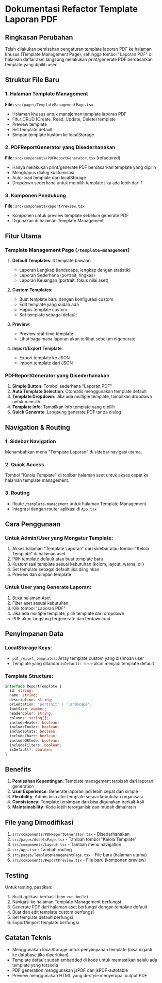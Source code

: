 # Dokumentasi Refactor Template Laporan PDF

## Ringkasan Perubahan

Telah dilakukan pemisahan pengaturan template laporan PDF ke halaman khusus (Template Management Page), sehingga tombol "Laporan PDF" di halaman daftar aset langsung melakukan print/generate PDF berdasarkan template yang dipilih user.

## Struktur File Baru

### 1. Halaman Template Management
**File:** `src/pages/TemplateManagementPage.tsx`
- Halaman khusus untuk manajemen template laporan PDF
- Fitur CRUD (Create, Read, Update, Delete) template
- Preview template
- Set template default
- Simpan template kustom ke localStorage

### 2. PDFReportGenerator yang Disederhanakan
**File:** `src/components/PDFReportGenerator.tsx` (refactored)
- Hanya melakukan print/generate PDF berdasarkan template yang dipilih
- Menghapus dialog kustomisasi
- Auto-load template dari localStorage
- Dropdown sederhana untuk memilih template jika ada lebih dari 1

### 3. Komponen Pendukung
**File:** `src/components/ReportPreview.tsx`
- Komponen untuk preview template sebelum generate PDF
- Digunakan di halaman Template Management

## Fitur Utama

### Template Management Page (`/template-management`)
1. **Default Templates**: 3 template bawaan
   - Laporan Lengkap (landscape, lengkap dengan statistik)
   - Laporan Sederhana (portrait, ringkas)
   - Laporan Keuangan (portrait, fokus nilai aset)

2. **Custom Templates**: 
   - Buat template baru dengan konfigurasi custom
   - Edit template yang sudah ada
   - Hapus template custom
   - Set template sebagai default

3. **Preview**: 
   - Preview real-time template
   - Lihat bagaimana laporan akan terlihat sebelum digenerate

4. **Import/Export Template**:
   - Export template ke JSON
   - Import template dari JSON

### PDFReportGenerator yang Disederhanakan
1. **Simple Button**: Tombol sederhana "Laporan PDF"
2. **Auto Template Selection**: Otomatis menggunakan template default
3. **Template Dropdown**: Jika ada multiple template, tampilkan dropdown untuk memilih
4. **Template Info**: Tampilkan info template yang dipilih
5. **Quick Generate**: Langsung generate PDF tanpa dialog

## Navigation & Routing

### 1. Sidebar Navigation
Menambahkan menu "Template Laporan" di sidebar navigasi utama.

### 2. Quick Access
Tombol "Kelola Template" di toolbar halaman aset untuk akses cepat ke halaman template management.

### 3. Routing
- Route `/template-management` untuk halaman Template Management
- Integrasi dengan router aplikasi di `App.tsx`

## Cara Penggunaan

### Untuk Admin/User yang Mengatur Template:
1. Akses halaman "Template Laporan" dari sidebar atau tombol "Kelola Template" di halaman aset
2. Pilih template default atau buat template baru
3. Kustomisasi template sesuai kebutuhan (kolom, layout, warna, dll)
4. Set template sebagai default jika diinginkan
5. Preview dan simpan template

### Untuk User yang Generate Laporan:
1. Buka halaman Aset
2. Filter aset sesuai kebutuhan
3. Klik tombol "Laporan PDF"
4. Jika ada multiple template, pilih template dari dropdown
5. PDF akan langsung tergenerate dan terdownload

## Penyimpanan Data

### LocalStorage Keys:
- `pdf_report_templates`: Array template custom yang disimpan user
- Template yang ditandai `isDefault: true` akan menjadi template default

### Template Structure:
```typescript
interface ReportTemplate {
  id: string;
  name: string;
  description: string;
  orientation: 'portrait' | 'landscape';
  fontSize: number;
  headerColor: string;
  columns: string[];
  includeHeader: boolean;
  includeFooter: boolean;
  includeStats: boolean;
  includeChart: boolean;
  includeQRCode: boolean;
  includeFilters: boolean;
  isDefault?: boolean;
}
```

## Benefits

1. **Pemisahan Kepentingan**: Template management terpisah dari laporan generation
2. **User Experience**: Generate laporan jadi lebih cepat dan simple
3. **Flexibility**: Admin bisa atur template sesuai kebutuhan organisasi
4. **Consistency**: Template tersimpan dan bisa digunakan berkali-kali
5. **Maintainability**: Kode lebih terorganisir dan mudah dimaintain

## File yang Dimodifikasi

1. `src/components/PDFReportGenerator.tsx` - Disederhanakan
2. `src/pages/AssetsPage.tsx` - Tambah tombol "Kelola Template"
3. `src/components/Layout.tsx` - Tambah menu navigation
4. `src/App.tsx` - Tambah routing
5. `src/pages/TemplateManagementPage.tsx` - File baru (halaman utama)
6. `src/components/ReportPreview.tsx` - File baru (komponen preview)

## Testing

Untuk testing, pastikan:
1. Build aplikasi berhasil (`npm run build`)
2. Navigasi ke halaman Template Management berfungsi
3. Generate PDF dari halaman aset berfungsi dengan template default
4. Buat dan edit template custom berfungsi
5. Set template default berfungsi
6. Export/import template berfungsi

## Catatan Teknis

- Menggunakan localStorage untuk penyimpanan template (bisa diganti ke database jika diperlukan)
- Template default sudah embedded di kode untuk memastikan selalu ada template yang tersedia
- PDF generation menggunakan jsPDF dan jsPDF-autotable
- Preview menggunakan HTML yang di-style menyerupai output PDF
